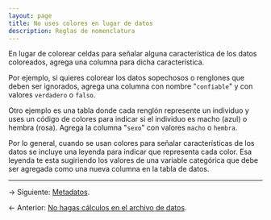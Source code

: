 ```yaml
---
layout: page
title: No uses colores en lugar de datos
description: Reglas de nomenclatura
---
```


En lugar de colorear celdas para señalar alguna característica de los datos coloreados, agrega una columna para dicha característica.

Por ejemplo, si quieres colorear los datos sopechosos o renglones que deben ser ignorados, agrega una columna con nombre "`confiable`" y con valores
`verdadero` o `falso`.

Otro ejemplo es una tabla donde cada renglón represente un individuo y uses un código de colores para indicar si el individuo es macho (azul) o hembra (rosa). Agrega la columna "`sexo`" con valores `macho` o `hembra`.

Por lo general, cuando se usan colores para señalar características de los datos se incluye una leyenda para indicar que representa cada color. Esa leyenda te esta sugiriendo los valores de una variable categórica que debe ser agregada como una nueva columna en la tabla de datos.

---

&rarr; Siguiente: [Metadatos](metadatos.html).

&larr; Anterior: [No hagas cálculos en el archivo de datos](sin_calculos.html).
